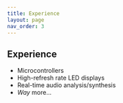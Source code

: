 ```yaml
---
title: Experience
layout: page
nav_order: 3
---
```


## Experience

- Microcontrollers
- High-refresh rate LED displays
- Real-time audio analysis/synthesis
- *Way* more...
